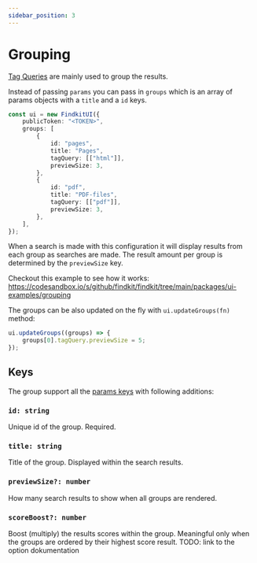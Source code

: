 ```yaml
---
sidebar_position: 3
---
```


# Grouping

[Tag Queries](/ui/params#tagquery-string) are mainly used to group the results.

Instead of passing `params` you can pass in `groups` which is an array of
params objects with a `title` and a `id` keys.

```ts
const ui = new FindkitUI({
	publicToken: "<TOKEN>",
	groups: [
		{
			id: "pages",
			title: "Pages",
			tagQuery: [["html"]],
			previewSize: 3,
		},
		{
			id: "pdf",
			title: "PDF-files",
			tagQuery: [["pdf"]],
			previewSize: 3,
		},
	],
});
```

When a search is made with this configuration it will display results from each
group as searches are made. The result amount per group is determined by the
`previewSize` key.

Checkout this example to see how it works: <https://codesandbox.io/s/github/findkit/findkit/tree/main/packages/ui-examples/grouping>

The groups can be also updated on the fly with `ui.updateGroups(fn)` method:

```ts
ui.updateGroups((groups) => {
	groups[0].tagQuery.previewSize = 5;
});
```

## Keys

The group support all the [params keys](/ui/params#keys) with following additions:

### `id: string`

Unique id of the group. Required.

### `title: string`

Title of the group. Displayed within the search results.

### `previewSize?: number`

How many search results to show when all groups are rendered.

### `scoreBoost?: number`

Boost (multiply) the results scores within the group. Meaningful only when the
groups are ordered by their highest score result. TODO: link to the option dokumentation
